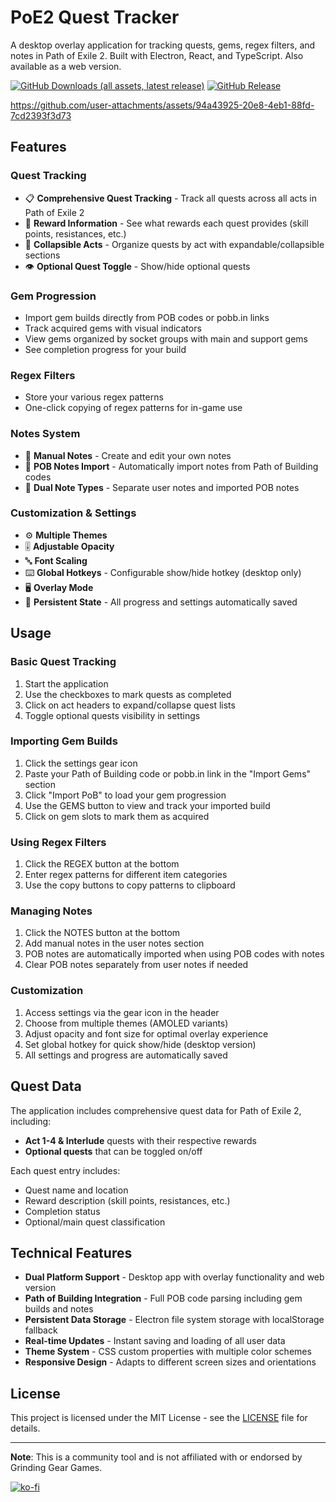 # PoE2 Quest Tracker

A desktop overlay application for tracking quests, gems, regex filters, and notes in Path of Exile 2. Built with Electron, React, and TypeScript. Also available as a web version.

[![GitHub Downloads (all assets, latest release)](https://img.shields.io/github/downloads/juddisjudd/poe2-quest-tracker/latest/total)](https://github.com/juddisjudd/poe2-quest-tracker/releases) [![GitHub Release](https://img.shields.io/github/v/release/juddisjudd/poe2-quest-tracker)](https://github.com/juddisjudd/poe2-quest-tracker/releases)


https://github.com/user-attachments/assets/94a43925-20e8-4eb1-88fd-7cd2393f3d73

## Features

### Quest Tracking
- 📋 **Comprehensive Quest Tracking** - Track all quests across all acts in Path of Exile 2
- 🎯 **Reward Information** - See what rewards each quest provides (skill points, resistances, etc.)
- 📁 **Collapsible Acts** - Organize quests by act with expandable/collapsible sections
- 👁️ **Optional Quest Toggle** - Show/hide optional quests

### Gem Progression
- Import gem builds directly from POB codes or pobb.in links
- Track acquired gems with visual indicators
- View gems organized by socket groups with main and support gems
- See completion progress for your build

### Regex Filters
- Store your various regex patterns
- One-click copying of regex patterns for in-game use

### Notes System
- 📝 **Manual Notes** - Create and edit your own notes
- 🔄 **POB Notes Import** - Automatically import notes from Path of Building codes
- 📂 **Dual Note Types** - Separate user notes and imported POB notes

### Customization & Settings
- ⚙️ **Multiple Themes**
- 🎚️ **Adjustable Opacity**
- 🔤 **Font Scaling**
- ⌨️ **Global Hotkeys** - Configurable show/hide hotkey (desktop only)
- 🖥️ **Overlay Mode**
- 💾 **Persistent State** - All progress and settings automatically saved

## Usage

### Basic Quest Tracking
1. Start the application
2. Use the checkboxes to mark quests as completed
3. Click on act headers to expand/collapse quest lists
4. Toggle optional quests visibility in settings

### Importing Gem Builds
1. Click the settings gear icon
2. Paste your Path of Building code or pobb.in link in the "Import Gems" section
3. Click "Import PoB" to load your gem progression
4. Use the GEMS button to view and track your imported build
5. Click on gem slots to mark them as acquired

### Using Regex Filters
1. Click the REGEX button at the bottom
2. Enter regex patterns for different item categories
3. Use the copy buttons to copy patterns to clipboard

### Managing Notes
1. Click the NOTES button at the bottom
2. Add manual notes in the user notes section
3. POB notes are automatically imported when using POB codes with notes
4. Clear POB notes separately from user notes if needed

### Customization
1. Access settings via the gear icon in the header
2. Choose from multiple themes (AMOLED variants)
3. Adjust opacity and font size for optimal overlay experience
4. Set global hotkey for quick show/hide (desktop version)
5. All settings and progress are automatically saved

## Quest Data

The application includes comprehensive quest data for Path of Exile 2, including:

- **Act 1-4 & Interlude** quests with their respective rewards
- **Optional quests** that can be toggled on/off

Each quest entry includes:
- Quest name and location
- Reward description (skill points, resistances, etc.)
- Completion status
- Optional/main quest classification

## Technical Features

- **Dual Platform Support** - Desktop app with overlay functionality and web version
- **Path of Building Integration** - Full POB code parsing including gem builds and notes
- **Persistent Data Storage** - Electron file system storage with localStorage fallback
- **Real-time Updates** - Instant saving and loading of all user data
- **Theme System** - CSS custom properties with multiple color schemes
- **Responsive Design** - Adapts to different screen sizes and orientations


## License

This project is licensed under the MIT License - see the [LICENSE](LICENSE) file for details.

---

**Note**: This is a community tool and is not affiliated with or endorsed by Grinding Gear Games.

[![ko-fi](https://ko-fi.com/img/githubbutton_sm.svg)](https://ko-fi.com/ohitsjudd)
